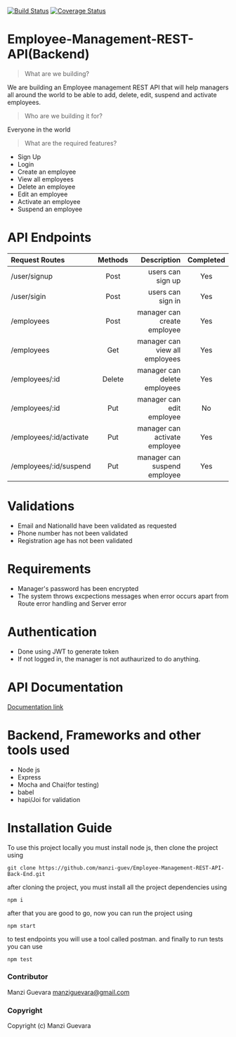 [![Build Status](https://travis-ci.org/manzi-guev/Employee-Management-REST-API-Back-End.svg?branch=develop)](https://travis-ci.org/manzi-guev/Employee-Management-REST-API-Back-End)
[![Coverage Status](https://coveralls.io/repos/github/manzi-guev/Employee-Management-REST-API-Back-End/badge.svg?branch=develop)](https://coveralls.io/github/manzi-guev/Employee-Management-REST-API-Back-End?branch=develop)

# Employee-Management-REST-API(Backend)

> What are we building?

We are building an Employee management REST API that will help managers all around the world to be able to add, delete, edit, suspend and activate employees.

> Who are we building it for?

Everyone in the world

> What are the required features?

- Sign Up
- Login
- Create an employee
- View all employees
- Delete an employee
- Edit an employee
- Activate an employee
- Suspend an employee

# API Endpoints

| Request Routes          | Methods |                    Description | Completed |
| :---------------------- | :-----: | -----------------------------: | :-------: |
| /user/signup            |  Post   |              users can sign up |    Yes    |
| /user/sigin             |  Post   |              users can sign in |    Yes    |
| /employees              |  Post   |    manager can create employee |    Yes    |
| /employees              |   Get   | manager can view all employees |    Yes    |
| /employees/:id          | Delete  |   manager can delete employees |    Yes    |
| /employees/:id          |   Put   |      manager can edit employee |    No     |
| /employees/:id/activate |   Put   |  manager can activate employee |    Yes    |
| /employees/:id/suspend  |   Put   |   manager can suspend employee |    Yes    |

# Validations

- Email and NationalId have been validated as requested
- Phone number has not been validated
- Registration age has not been validated

# Requirements

- Manager's password has been encrypted
- The system throws excpections messages when error occurs apart from Route error handling and Server error

# Authentication

- Done using JWT to generate token
- If not logged in, the manager is not authaurized to do anything.

# API Documentation

[Documentation link](https://documenter.getpostman.com/view/8149811/SWLiZ62U)

# Backend, Frameworks and other tools used

- Node js
- Express
- Mocha and Chai(for testing)
- babel
- hapi/Joi for validation

# Installation Guide

To use this project locally you must install node js, then clone the project using

```
git clone https://github.com/manzi-guev/Employee-Management-REST-API-Back-End.git
```

after cloning the project, you must install all the project dependencies using

```
npm i
```

after that you are good to go, now you can run the project using

```
npm start
```

to test endpoints you will use a tool called postman.
and finally to run tests you can use

```
npm test
```

### Contributor

Manzi Guevara [manziguevara@gmail.com](manziguevara@gmail.com)

### Copyright

Copyright (c) Manzi Guevara
